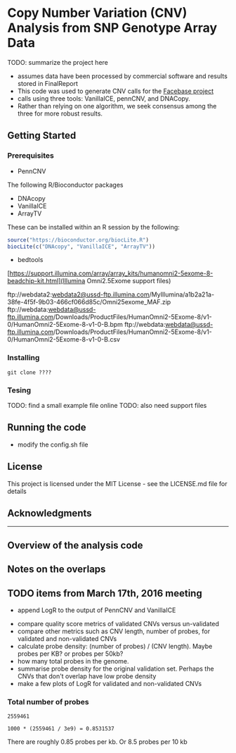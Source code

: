
# Copy Number Variation (CNV) Analysis from SNP Genotype Array Data

TODO: summarize the project here

- assumes data have been processed by commercial software and results stored in FinalReport
- This code was used to generate CNV calls for the [Facebase project](https://www.facebase.org)
- calls using three tools: VanillaICE, pennCNV, and DNACopy. 
- Rather than relying on one algorithm, we seek consensus among the three for more robust results.

## Getting Started

### Prerequisites

- PennCNV
[](http://penncnv.openbioinformatics.org/en/latest/)

The following R/Bioconductor packages
- DNAcopy
- VanillaICE
- ArrayTV

These can be installed within an R session by the following:

```r
source("https://bioconductor.org/biocLite.R")
biocLite(c("DNAcopy", "VanillaICE", "ArrayTV"))
```

- bedtools

[](http://bedtools.readthedocs.io/)


[https://support.illumina.com/array/array_kits/humanomni2-5exome-8-beadchip-kit.html](Illumina Omni2.5Exome support files)

ftp://webdata2:webdata2@ussd-ftp.illumina.com/MyIllumina/a1b2a21a-38fe-4f5f-9b03-466cf066d85c/Omni25exome_MAF.zip
ftp://webdata:webdata@ussd-ftp.illumina.com/Downloads/ProductFiles/HumanOmni2-5Exome-8/v1-0/HumanOmni2-5Exome-8-v1-0-B.bpm
ftp://webdata:webdata@ussd-ftp.illumina.com/Downloads/ProductFiles/HumanOmni2-5Exome-8/v1-0/HumanOmni2-5Exome-8-v1-0-B.csv

### Installing

```
git clone ????
```

### Tesing

TODO: find a small example file online
TODO: also need support files 

## Running the code

- modify the config.sh file 

## License

This project is licensed under the MIT License - see the LICENSE.md file for details

## Acknowledgments


---------------------------------------

## Overview of the analysis code

## Notes on the overlaps

## TODO items from March 17th, 2016 meeting

+ append LogR to the output of PennCNV and VanillaICE
- compare quality score metrics of validated CNVs versus un-validated
- compare other metrics such as CNV length, number of probes, for validated and non-validated CNVs
- calculate probe density: (number of probes) / (CNV length). Maybe probes per KB? or probes per 50kb?
- how many total probes in the genome.
- summarise probe density for the original validation set. Perhaps the CNVs that don't overlap have low probe density
- make a few plots of LogR for validated and non-validated CNVs

### Total number of probes

    2559461

    1000 * (2559461 / 3e9) = 0.8531537

There are roughly 0.85 probes per kb. Or 8.5 probes per 10 kb

